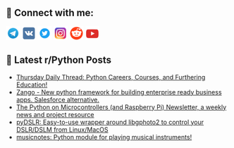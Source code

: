 ## 🔎 Connect with me:
[<img src="https://github.com/bullbesh/bullbesh/blob/main/images/Telegram.png" width="32" height="32" />](https://t.me/bullbesh)
[<img src="https://github.com/bullbesh/bullbesh/blob/main/images/VK.png" width="32" height="32" />](https://vk.com/bullbesh)
[<img src="https://github.com/bullbesh/bullbesh/blob/main/images/Twitter.png" width="32" height="32" />](https://twitter.com/bullbesh1)
[<img src="https://github.com/bullbesh/bullbesh/blob/main/images/Instagram.png" width="32" height="32" />](https://www.instagram.com/bullbesh)
[<img src="https://github.com/bullbesh/bullbesh/blob/main/images/Reddit.png" width="32" height="32" />](https://www.reddit.com/user/bullbesh)
[<img src="https://github.com/bullbesh/bullbesh/blob/main/images/YouTube.png" width="32" height="32" />](https://www.youtube.com/channel/UCtfjRs6uzgq5mfm8S06WTcg)

## 📕 Latest r/Python Posts
<!-- BLOG-POST-LIST:START -->
- [Thursday Daily Thread: Python Careers, Courses, and Furthering Education!](https://www.reddit.com/r/Python/comments/1d3qk18/thursday_daily_thread_python_careers_courses_and/)
- [Zango - New python framework for building enterprise ready business apps. Salesforce alternative.](https://www.reddit.com/r/Python/comments/1d3m6do/zango_new_python_framework_for_building/)
- [The Python on Microcontrollers &lpar;and Raspberry Pi&rpar; Newsletter, a weekly news and project resource](https://www.reddit.com/r/Python/comments/1d3k0jh/the_python_on_microcontrollers_and_raspberry_pi/)
- [pyDSLR: Easy-to-use wrapper around libgphoto2 to control your DSLR/DSLM from Linux/MacOS](https://www.reddit.com/r/Python/comments/1d3jdnf/pydslr_easytouse_wrapper_around_libgphoto2_to/)
- [musicnotes: Python module for playing musical instruments!](https://www.reddit.com/r/Python/comments/1d31sj6/musicnotes_python_module_for_playing_musical/)
<!-- BLOG-POST-LIST:END -->
